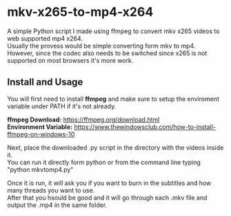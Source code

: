 # mkv-x265-to-mp4-x264
A simple Python script I made using ffmpeg to convert mkv x265 videos to web supported mp4 x264.  
Usually the provess would be simple converting form mkv to mp4.  
However, since the codec also needs to be switched since x265 is not supported on most browsers it's more work.

## Install and Usage
You will first need to install **ffmpeg** and make sure to setup the enviroment variable under PATH if it's not already.

**ffmpeg Download:** https://ffmpeg.org/download.html  
**Environment Variable:** https://www.thewindowsclub.com/how-to-install-ffmpeg-on-windows-10  
  
Next, place the downloaded .py script in the directory with the videos inside it.  
You can run it directly form python or from the command line typing "python mkvtomp4.py"  

Once it is run, it will ask you if you want to burn in the subtitles and how many threads you want to use.  
After that you hsould be good and it will go through each .mkv file and output the .mp4 in the same folder.

